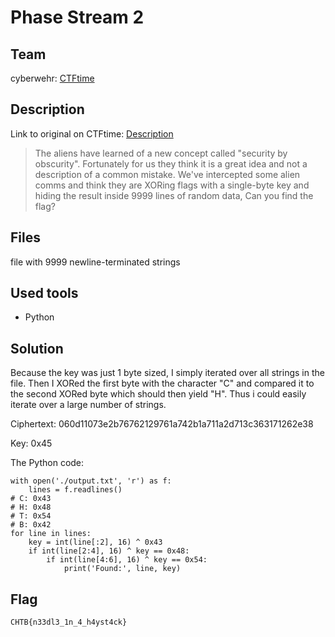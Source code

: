 # Phase Stream 2
## Team
cyberwehr: [CTFtime](https://ctftime.org/team/35295)

## Description
Link to original on CTFtime: [Description](https://ctftime.org/task/15689 "CTFtime challenge description")

> The aliens have learned of a new concept called "security by obscurity". Fortunately for us they think it is a great idea and not a description of a common mistake. We've intercepted some alien comms and think they are XORing flags with a single-byte key and hiding the result inside 9999 lines of random data, Can you find the flag?

## Files
file with 9999 newline-terminated strings

## Used tools
- Python

## Solution

Because the key was just 1 byte sized, I simply iterated over all strings in the file. Then I XORed the first byte with the character "C" and compared it to the second XORed byte which should then yield "H".
Thus i could easily iterate over a large number of strings.

Ciphertext: 060d11073e2b76762129761a742b1a711a2d713c363171262e38

Key: 0x45

The Python code:
```
with open('./output.txt', 'r') as f:
    lines = f.readlines()
# C: 0x43
# H: 0x48
# T: 0x54
# B: 0x42
for line in lines:
    key = int(line[:2], 16) ^ 0x43
    if int(line[2:4], 16) ^ key == 0x48:
        if int(line[4:6], 16) ^ key == 0x54:
            print('Found:', line, key)
```

## Flag
```
CHTB{n33dl3_1n_4_h4yst4ck}
```